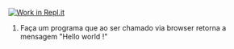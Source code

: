 [![Work in Repl.it](https://classroom.github.com/assets/work-in-replit-14baed9a392b3a25080506f3b7b6d57f295ec2978f6f33ec97e36a161684cbe9.svg)](https://classroom.github.com/online_ide?assignment_repo_id=4197034&assignment_repo_type=AssignmentRepo)
1) Faça um programa que ao ser chamado via browser retorna a mensagem "Hello world !"